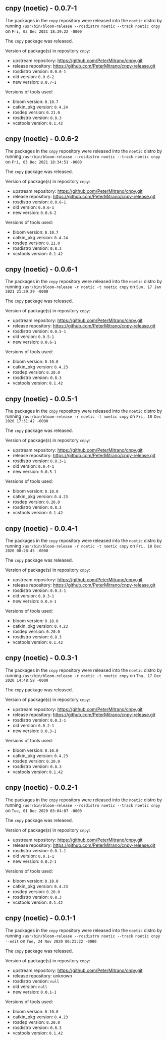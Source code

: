 ## cnpy (noetic) - 0.0.7-1

The packages in the `cnpy` repository were released into the `noetic` distro by running `/usr/bin/bloom-release --rosdistro noetic --track noetic cnpy` on `Fri, 03 Dec 2021 18:39:22 -0000`

The `cnpy` package was released.

Version of package(s) in repository `cnpy`:

- upstream repository: https://github.com/PeterMitrano/cnpy.git
- release repository: https://github.com/PeterMitrano/cnpy-release.git
- rosdistro version: `0.0.6-1`
- old version: `0.0.6-2`
- new version: `0.0.7-1`

Versions of tools used:

- bloom version: `0.10.7`
- catkin_pkg version: `0.4.24`
- rosdep version: `0.21.0`
- rosdistro version: `0.8.3`
- vcstools version: `0.1.42`


## cnpy (noetic) - 0.0.6-2

The packages in the `cnpy` repository were released into the `noetic` distro by running `/usr/bin/bloom-release --rosdistro noetic --track noetic cnpy` on `Fri, 03 Dec 2021 18:34:51 -0000`

The `cnpy` package was released.

Version of package(s) in repository `cnpy`:

- upstream repository: https://github.com/PeterMitrano/cnpy.git
- release repository: https://github.com/PeterMitrano/cnpy-release.git
- rosdistro version: `0.0.6-1`
- old version: `0.0.6-1`
- new version: `0.0.6-2`

Versions of tools used:

- bloom version: `0.10.7`
- catkin_pkg version: `0.4.24`
- rosdep version: `0.21.0`
- rosdistro version: `0.8.3`
- vcstools version: `0.1.42`


## cnpy (noetic) - 0.0.6-1

The packages in the `cnpy` repository were released into the `noetic` distro by running `/usr/bin/bloom-release -r noetic -t noetic cnpy` on `Sun, 17 Jan 2021 21:29:29 -0000`

The `cnpy` package was released.

Version of package(s) in repository `cnpy`:

- upstream repository: https://github.com/PeterMitrano/cnpy.git
- release repository: https://github.com/PeterMitrano/cnpy-release.git
- rosdistro version: `0.0.5-1`
- old version: `0.0.5-1`
- new version: `0.0.6-1`

Versions of tools used:

- bloom version: `0.10.0`
- catkin_pkg version: `0.4.23`
- rosdep version: `0.20.0`
- rosdistro version: `0.8.3`
- vcstools version: `0.1.42`


## cnpy (noetic) - 0.0.5-1

The packages in the `cnpy` repository were released into the `noetic` distro by running `/usr/bin/bloom-release -r noetic -t noetic cnpy` on `Fri, 18 Dec 2020 17:31:42 -0000`

The `cnpy` package was released.

Version of package(s) in repository `cnpy`:

- upstream repository: https://github.com/PeterMitrano/cnpy.git
- release repository: https://github.com/PeterMitrano/cnpy-release.git
- rosdistro version: `0.0.3-1`
- old version: `0.0.4-1`
- new version: `0.0.5-1`

Versions of tools used:

- bloom version: `0.10.0`
- catkin_pkg version: `0.4.23`
- rosdep version: `0.20.0`
- rosdistro version: `0.8.3`
- vcstools version: `0.1.42`


## cnpy (noetic) - 0.0.4-1

The packages in the `cnpy` repository were released into the `noetic` distro by running `/usr/bin/bloom-release -r noetic -t noetic cnpy` on `Fri, 18 Dec 2020 00:28:45 -0000`

The `cnpy` package was released.

Version of package(s) in repository `cnpy`:

- upstream repository: https://github.com/PeterMitrano/cnpy.git
- release repository: https://github.com/PeterMitrano/cnpy-release.git
- rosdistro version: `0.0.3-1`
- old version: `0.0.3-1`
- new version: `0.0.4-1`

Versions of tools used:

- bloom version: `0.10.0`
- catkin_pkg version: `0.4.23`
- rosdep version: `0.20.0`
- rosdistro version: `0.8.3`
- vcstools version: `0.1.42`


## cnpy (noetic) - 0.0.3-1

The packages in the `cnpy` repository were released into the `noetic` distro by running `/usr/bin/bloom-release -r noetic -t noetic cnpy` on `Thu, 17 Dec 2020 14:48:58 -0000`

The `cnpy` package was released.

Version of package(s) in repository `cnpy`:

- upstream repository: https://github.com/PeterMitrano/cnpy.git
- release repository: https://github.com/PeterMitrano/cnpy-release.git
- rosdistro version: `0.0.2-1`
- old version: `0.0.2-1`
- new version: `0.0.3-1`

Versions of tools used:

- bloom version: `0.10.0`
- catkin_pkg version: `0.4.23`
- rosdep version: `0.20.0`
- rosdistro version: `0.8.3`
- vcstools version: `0.1.42`


## cnpy (noetic) - 0.0.2-1

The packages in the `cnpy` repository were released into the `noetic` distro by running `/usr/bin/bloom-release --rosdistro noetic --track noetic cnpy` on `Tue, 01 Dec 2020 03:04:07 -0000`

The `cnpy` package was released.

Version of package(s) in repository `cnpy`:

- upstream repository: https://github.com/PeterMitrano/cnpy.git
- release repository: https://github.com/PeterMitrano/cnpy-release.git
- rosdistro version: `0.0.1-1`
- old version: `0.0.1-1`
- new version: `0.0.2-1`

Versions of tools used:

- bloom version: `0.10.0`
- catkin_pkg version: `0.4.23`
- rosdep version: `0.20.0`
- rosdistro version: `0.8.3`
- vcstools version: `0.1.42`


## cnpy (noetic) - 0.0.1-1

The packages in the `cnpy` repository were released into the `noetic` distro by running `/usr/bin/bloom-release --rosdistro noetic --track noetic cnpy --edit` on `Tue, 24 Nov 2020 00:21:22 -0000`

The `cnpy` package was released.

Version of package(s) in repository `cnpy`:

- upstream repository: https://github.com/PeterMitrano/cnpy.git
- release repository: unknown
- rosdistro version: `null`
- old version: `null`
- new version: `0.0.1-1`

Versions of tools used:

- bloom version: `0.10.0`
- catkin_pkg version: `0.4.23`
- rosdep version: `0.20.0`
- rosdistro version: `0.8.3`
- vcstools version: `0.1.42`


